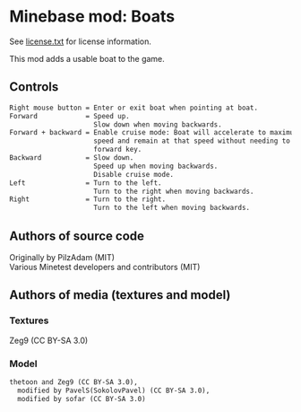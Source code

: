 Minebase mod: Boats
===================
See [license.txt](./license.txt) for license information.

This mod adds a usable boat to the game.


Controls
--------

```txt
Right mouse button = Enter or exit boat when pointing at boat.
Forward            = Speed up.
                     Slow down when moving backwards.
Forward + backward = Enable cruise mode: Boat will accelerate to maximum forward
                     speed and remain at that speed without needing to hold the
                     forward key.
Backward           = Slow down.
                     Speed up when moving backwards.
                     Disable cruise mode.
Left               = Turn to the left.
                     Turn to the right when moving backwards.
Right              = Turn to the right.
                     Turn to the left when moving backwards.
```

Authors of source code
----------------------
Originally by PilzAdam (MIT)  
Various Minetest developers and contributors (MIT)

Authors of media (textures and model)
-------------------------------------
### Textures
Zeg9 (CC BY-SA 3.0)

### Model
```txt
thetoon and Zeg9 (CC BY-SA 3.0),
  modified by PavelS(SokolovPavel) (CC BY-SA 3.0),
  modified by sofar (CC BY-SA 3.0)
```

